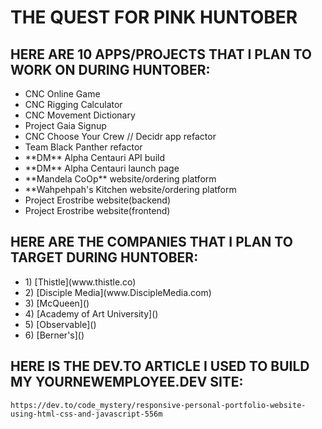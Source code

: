# THE QUEST FOR PINK HUNTOBER
## HERE ARE 10 APPS/PROJECTS THAT I PLAN TO WORK ON DURING HUNTOBER:
<ul>
    <li> CNC Online Game</li>
    <li> CNC Rigging Calculator </li>
    <li> CNC Movement Dictionary </li>
    <li> Project Gaia Signup </li>
    <li> CNC Choose Your Crew // Decidr app refactor </li>
    <li> Team Black Panther refactor </li>
    <li> **DM** Alpha Centauri API build </li>
    <li> **DM** Alpha Centauri launch page </li>
    <li> **Mandela CoOp** website/ordering platform </li>
    <li> **Wahpehpah's Kitchen website/ordering platform </li>
    <li> Project Erostribe website(backend) </li>
    <li> Project Erostribe website(frontend) </li>
</ul>

## HERE ARE THE COMPANIES THAT I PLAN TO TARGET DURING HUNTOBER:
<ul>
    <li> 1) [Thistle](www.thistle.co)</li>
    <li> 2) [Disciple Media](www.DiscipleMedia.com)</li>
    <li> 3) [McQueen]()</li>
    <li> 4) [Academy of Art University]()</li>
    <li> 5) [Observable]()</li>
    <li> 6) [Berner's]()</li>
</ul>

## HERE IS THE DEV.TO ARTICLE I USED TO BUILD MY YOURNEWEMPLOYEE.DEV SITE:
    https://dev.to/code_mystery/responsive-personal-portfolio-website-using-html-css-and-javascript-556m
